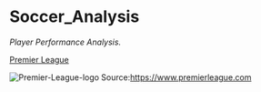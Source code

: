 # **Soccer_Analysis**
*Player Performance Analysis.*

[Premier League](https://www.premierleague.com)



![Premier-League-logo](https://github.com/PoojaBibin27/Soccer_Analysis/assets/165967424/ef9a868d-eb93-4ddc-aff1-9cd02952f4ac)
Source:https://www.premierleague.com
